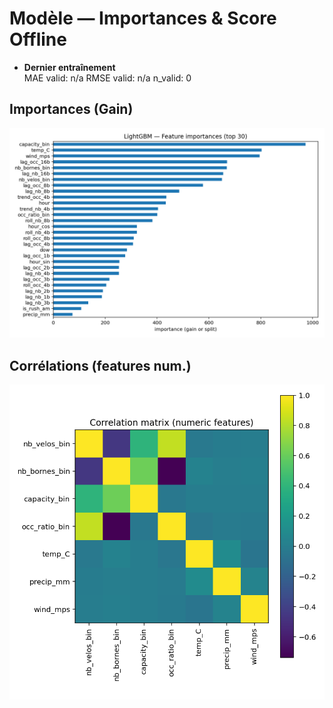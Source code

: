 # Modèle — Importances & Score Offline

- **Dernier entraînement**  
  <span class="metric-badge">MAE valid: n/a</span> <span class="metric-badge">RMSE valid: n/a</span> <span class="metric-badge">n_valid: 0</span>

## Importances (Gain)
![Feature importances](../assets/figs/feature_importances.png)

## Corrélations (features num.)
![Correlation matrix](../assets/figs/corr_matrix.png)
